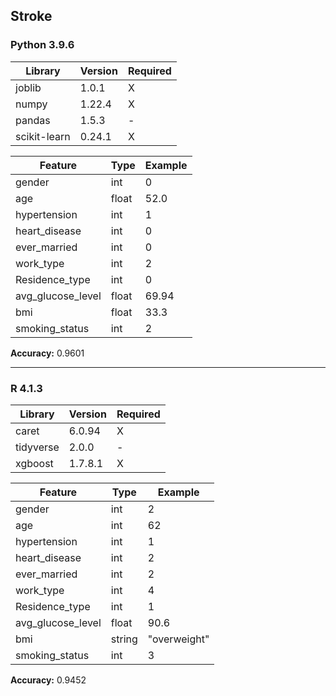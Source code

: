 ## Stroke

### Python 3.9.6

| Library      | Version | Required |
| ------------ | ------- | -------- |
| joblib       | 1.0.1   | X        |
| numpy        | 1.22.4  | X        |
| pandas       | 1.5.3   | -        |
| scikit-learn | 0.24.1  | X        |

| Feature           | Type  | Example |
| ----------------- | ----- | ------- |
| gender            | int   | 0       |
| age               | float | 52.0    |
| hypertension      | int   | 1       |
| heart_disease     | int   | 0       |
| ever_married      | int   | 0       |
| work_type         | int   | 2       |
| Residence_type    | int   | 0       |
| avg_glucose_level | float | 69.94   |
| bmi               | float | 33.3    |
| smoking_status    | int   | 2       |

**Accuracy:** 0.9601

---

### R 4.1.3

| Library     | Version | Required |
| ----------- | ------- | -------- |
| caret       | 6.0.94  | X        |
| tidyverse   | 2.0.0   | -        |
| xgboost     | 1.7.8.1 | X        |

| Feature           | Type   | Example      |
| ----------------- | ------ | ------------ |
| gender            | int    | 2            |
| age               | int    | 62           |
| hypertension      | int    | 1            |
| heart_disease     | int    | 2            |
| ever_married      | int    | 2            |
| work_type         | int    | 4            |
| Residence_type    | int    | 1            |
| avg_glucose_level | float  | 90.6         |
| bmi               | string | "overweight" |
| smoking_status    | int    | 3            |

**Accuracy:** 0.9452